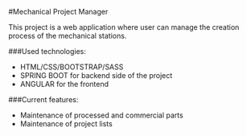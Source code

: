 #Mechanical Project Manager

This project is a web application where user can manage the creation process of the mechanical stations.

###Used technologies:
- HTML/CSS/BOOTSTRAP/SASS
- SPRING BOOT for backend side of the project
- ANGULAR for the frontend


###Current features:
- Maintenance of processed and commercial parts
- Maintenance of project lists
